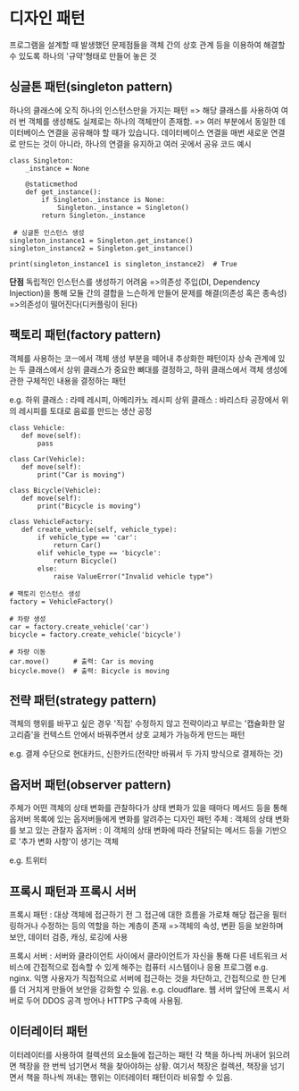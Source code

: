 # 디자인 패턴
프로그램을 설계할 때 발생했던 문제점들을 객체 간의 상호 관계 등을 이용하여 해결할 수 있도록 하나의 '규약'형태로 만들어 놓은 것

## 싱글톤 패턴(singleton pattern)
하나의 클래스에 오직 하나의 인스턴스만을 가지는 패턴
=> 해당 클래스를 사용하여 여러 번 객체를 생성해도 실제로는 하나의 객체만이 존재함.
=> 여러 부분에서 동일한 데이터베이스 연결을 공유해야 할 때가 있습니다. 데이터베이스 연결을 매번 새로운 연결로 만드는 것이 아니라, 하나의 연결을 유지하고 여러 곳에서 공유
코드 예시
~~~
class Singleton:
    _instance = None
    
    @staticmethod
    def get_instance():
        if Singleton._instance is None:
            Singleton._instance = Singleton()
        return Singleton._instance

 # 싱글톤 인스턴스 생성
singleton_instance1 = Singleton.get_instance()
singleton_instance2 = Singleton.get_instance()

print(singleton_instance1 is singleton_instance2)  # True
~~~


**단점**
독립적인 인스턴스를 생성하기 어려움
=>의존성 주입(DI, Dependency Injection)을 통해 모듈 간의 결합을 느슨하게 만들어 문제를 해결(의존성 혹은 종속성)
=>의존성이 떨어진다(디커플링이 된다)

## 팩토리 패턴(factory pattern)
객체를 사용하는 코ㅡ에서 객체 생성 부분을 떼어내 추상화한 패턴이자 상속 관계에 있는 두 클래스에서 상위 클래스가 중요한 뼈대를 결정하고, 하위 클래스에서 객체 생성에 관한 구체적인 내용을 결정하는 패턴

e.g. 
하위 클래스 : 라떼 레시피, 아메리카노 레시피
상위 클래스 : 바리스타 공장에서 위의 레시피를 토대로 음료를 만드는 생산 공정

 ~~~
class Vehicle:
    def move(self):
        pass

class Car(Vehicle):
    def move(self):
        print("Car is moving")

class Bicycle(Vehicle):
    def move(self):
        print("Bicycle is moving")

class VehicleFactory:
    def create_vehicle(self, vehicle_type):
        if vehicle_type == 'car':
            return Car()
        elif vehicle_type == 'bicycle':
            return Bicycle()
        else:
            raise ValueError("Invalid vehicle type")

 # 팩토리 인스턴스 생성
factory = VehicleFactory()

 # 차량 생성
car = factory.create_vehicle('car')
bicycle = factory.create_vehicle('bicycle')

 # 차량 이동
car.move()      # 출력: Car is moving
bicycle.move()  # 출력: Bicycle is moving

 ~~~

 ## 전략 패턴(strategy pattern)
 객체의 행위를 바꾸고 싶은 경우 '직접' 수정하지 않고 전략이라고 부르는 '캡슐화한 알고리즘'을 컨텍스트 안에서 바꿔주면서 상호 교체가 가능하게 만드는 패턴

e.g. 결제 수단으로 현대카드, 신한카드(전략만 바꿔서 두 가지 방식으로 결제하는 것)

## 옵저버 패턴(observer pattern)
주체가 어떤 객체의 상태 변화를 관찰하다가 상태 변화가 있을 때마다 메서드 등을 통해 옵저버 목록에 있는 옵저버들에게 변화를 알려주는 디자인 패턴
주체 : 객체의 상태 변화를 보고 있는 관찰자
옵저버 : 이 객체의 상태 변화에 따라 전달되는 메서드 등을 기반으로 '추가 변화 사항'이 생기는 객체

e.g. 트위터

## 프록시 패턴과 프록시 서버
프록시 패턴 : 대상 객체에 접근하기 전 그 접근에 대한 흐름을 가로채 해당 접근을 필터링하거나 수정하는 등의 역할을 하는 계층이 존재
=>객체의 속성, 변환 등을 보완하며 보안, 데이터 검증, 캐싱, 로깅에 사용

프록시 서버 : 서버와 클라이언트 사이에서 클라이언트가 자신을 통해 다른 네트워크 서비스에 간접적으로 접속할 수 있게 해주는 컴퓨터 시스템이나 응용 프로그램
e.g. nginx. 익명 사용자가 직접적으로 서버에 접근하는 것을 차단하고, 간접적으로 한 단계를 더 거치게 만들어 보안을 강화할 수 있음.
e.g. cloudflare. 웹 서버 앞단에 프록시 서버로 두어 DDOS 공격 방어나 HTTPS 구축에 사용됨.

## 이터레이터 패턴
이터레이터를 사용하여 컬렉션의 요소들에 접근하는 패턴
각 책을 하나씩 꺼내어 읽으려면 책장을 한 번씩 넘기면서 책을 찾아야하는 상황. 여기서 책장은 컬렉션, 책장을 넘기면서 책을 하나씩 꺼내는 행위는 이터레이터 패턴이라 비유할 수 있음.
